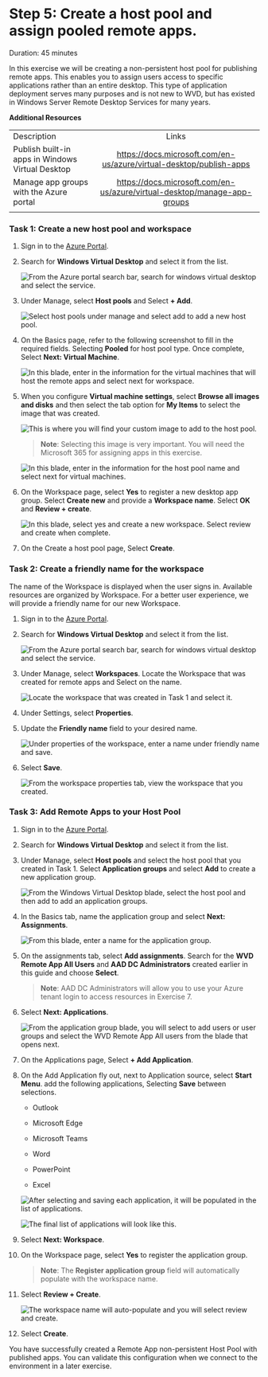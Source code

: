 # Step 5: Create a host pool and assign pooled remote apps.

Duration:  45 minutes

In this exercise we will be creating a non-persistent host pool for publishing remote apps. This enables you to assign users access to specific applications rather than an entire desktop. This type of application deployment serves many purposes and is not new to WVD, but has existed in Windows Server Remote Desktop Services for many years.

**Additional Resources**

|                                                  |                                                              |
| ------------------------------------------------ | :----------------------------------------------------------: |
| Description                                      |                            Links                             |
| Publish built-in apps in Windows Virtual Desktop | https://docs.microsoft.com/en-us/azure/virtual-desktop/publish-apps |
| Manage app groups with the Azure portal          | https://docs.microsoft.com/en-us/azure/virtual-desktop/manage-app-groups |
|                                                  |                                                              |

### Task 1: Create a new host pool and workspace

1. Sign in to the [Azure Portal](https://portal.azure.com/).

2. Search for **Windows Virtual Desktop** and select it from the list.

   ![From the Azure portal search bar, search for windows virtual desktop and select the service.](images/searchwvd.png "Search for Windows Virtual Desktop")

3. Under Manage, select **Host pools** and Select **+ Add**.

   ![Select host pools under manage and select add to add a new host pool.](images/wvdHostPool.png "Windows Virtual Desktop blade")

4. On the Basics page, refer to the following screenshot to fill in the required fields. Selecting **Pooled** for host pool type. Once complete, Select **Next: Virtual Machine**.

   ![In this blade, enter in the information for the virtual machines that will host the remote apps and select next for workspace.](images/remoteapppool.png)

5. When you configure **Virtual machine settings**, select **Browse all images and disks** and then select the tab option for **My Items** to select the image that was created.

   ![This is where you will find your custom image to add to the host pool.](images/hostpoolcustom.png)

   >**Note**: Selecting this image is very important. You will need the Microsoft 365 for assigning apps in this exercise.

   ![In this blade, enter in the information for the host pool name and select next for virtual machines.](images/nextworkspace.png)

6. On the Workspace page, select **Yes** to register a new desktop app group. Select **Create new** and provide a **Workspace name**. Select **OK** and **Review + create**.

   ![In this blade, select yes and create a new workspace.  Select review and create when complete.](images/newworkspaceremoteapps.png)

7. On the Create a host pool page, Select **Create**.

### Task 2: Create a friendly name for the workspace

The name of the Workspace is displayed when the user signs in. Available resources are organized by Workspace. For a better user experience, we will provide a friendly name for our new Workspace.

1. Sign in to the [Azure Portal](https://portal.azure.com/).

2. Search for **Windows Virtual Desktop** and select it from the list.

   ![From the Azure portal search bar, search for windows virtual desktop and select the service.](images/searchwvd.png "Search for Windows Virtual Desktop")

3. Under Manage, select **Workspaces**. Locate the Workspace that was created for remote apps and Select on the name.

   ![Locate the workspace that was created in Task 1 and select it.](images/workspaceproperties.png)

4. Under Settings, select **Properties**.

5. Update the **Friendly name** field to your desired name.

   ![Under properties of the workspace, enter a name under friendly name and save.](images/savefriendlyname.png)

6. Select **Save**.

   ![From the workspace properties tab, view the workspace that you created.](images/workspaceFriendlyName.png "workspace properties tab")


### Task 3: Add Remote Apps to your Host Pool

1. Sign in to the [Azure Portal](https://portal.azure.com/).

2. Search for **Windows Virtual Desktop** and select it from the list.

3. Under Manage, select **Host pools** and select the host pool that you created in Task 1.  Select **Application groups** and select **Add** to create a new application group.

   ![From the Windows Virtual Desktop blade, select the host pool and then add to add an application groups.](images/newappgroup.png "Manage Application groups")

4. In the Basics tab, name the application group and select **Next: Assignments**.

   ![From this blade, enter a name for the application group.](images/appgroupname.png)

5. On the assignments tab, select **Add assignments**.  Search for the **WVD Remote App All Users** and **AAD DC Administrators** created earlier in this guide and choose **Select**.  

   >**Note**: AAD DC Administrators will allow you to use your Azure tenant login to access resources in Exercise 7.

6. Select **Next: Applications**.

   ![From the application group blade, you will select to add users or user groups and select the WVD Remote App All users from the blade that opens next.](images/assigngroup.png)

7. On the Applications page, Select **+ Add Application**.

8. On the Add Application fly out, next to Application source, select **Start Menu**. add the following applications, Selecting **Save** between selections.

   - Outlook

   - Microsoft Edge

   - Microsoft Teams

   - Word

   - PowerPoint

   - Excel

   ![After selecting and saving each application, it will be populated in the list of applications.](images/selectapps.png)

   ![The final list of applications will look like this.](images/listofapps.png)

9. Select **Next: Workspace**.

10. On the Workspace page, select **Yes** to register the application group.

    >**Note**: The **Register application group** field will automatically populate with the workspace name.

11. Select **Review + Create**.

    ![The workspace name will auto-populate and you will select review and create.](images/remoteappws.png)

12. Select **Create**.

You have successfully created a Remote App non-persistent Host Pool with published apps. You can validate this configuration when we connect to the environment in a later exercise.
